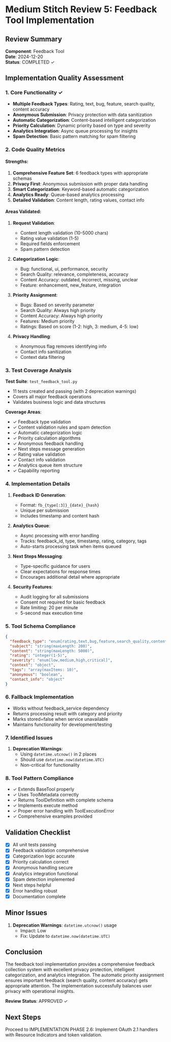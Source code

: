 # Medium Stitch Review 5: Feedback Tool Implementation

## Review Summary

**Component**: Feedback Tool  
**Date**: 2024-12-20  
**Status**: COMPLETED ✓

## Implementation Quality Assessment

### 1. Core Functionality ✓
- **Multiple Feedback Types**: Rating, text, bug, feature, search quality, content accuracy
- **Anonymous Submission**: Privacy protection with data sanitization
- **Automatic Categorization**: Content-based intelligent categorization
- **Priority Calculation**: Dynamic priority based on type and severity
- **Analytics Integration**: Async queue processing for insights
- **Spam Detection**: Basic pattern matching for spam filtering

### 2. Code Quality Metrics

#### Strengths:
1. **Comprehensive Feature Set**: 6 feedback types with appropriate schemas
2. **Privacy First**: Anonymous submission with proper data handling
3. **Smart Categorization**: Keyword-based automatic categorization
4. **Analytics Ready**: Queue-based analytics processing
5. **Detailed Validation**: Content length, rating values, contact info

#### Areas Validated:
1. **Request Validation**:
   - Content length validation (10-5000 chars)
   - Rating value validation (1-5)
   - Required fields enforcement
   - Spam pattern detection

2. **Categorization Logic**:
   - Bug: functional, ui, performance, security
   - Search Quality: relevance, completeness, accuracy
   - Content Accuracy: outdated, incorrect, missing, unclear
   - Feature: enhancement, new_feature, integration

3. **Priority Assignment**:
   - Bugs: Based on severity parameter
   - Search Quality: Always high priority
   - Content Accuracy: Always high priority
   - Features: Medium priority
   - Ratings: Based on score (1-2: high, 3: medium, 4-5: low)

4. **Privacy Handling**:
   - Anonymous flag removes identifying info
   - Contact info sanitization
   - Context data filtering

### 3. Test Coverage Analysis

**Test Suite**: `test_feedback_tool.py`
- 11 tests created and passing (with 2 deprecation warnings)
- Covers all major feedback operations
- Validates business logic and data structures

**Coverage Areas**:
- ✓ Feedback type validation
- ✓ Content validation rules and spam detection
- ✓ Automatic categorization logic
- ✓ Priority calculation algorithms
- ✓ Anonymous feedback handling
- ✓ Next steps message generation
- ✓ Rating value validation
- ✓ Contact info validation
- ✓ Analytics queue item structure
- ✓ Capability reporting

### 4. Implementation Details

1. **Feedback ID Generation**:
   - Format: `fb_{type[:3]}_{date}_{hash}`
   - Unique per submission
   - Includes timestamp and content hash

2. **Analytics Queue**:
   - Async processing with error handling
   - Tracks: feedback_id, type, timestamp, rating, category, tags
   - Auto-starts processing task when items queued

3. **Next Steps Messaging**:
   - Type-specific guidance for users
   - Clear expectations for response times
   - Encourages additional detail where appropriate

4. **Security Features**:
   - Audit logging for all submissions
   - Consent not required for basic feedback
   - Rate limiting: 20 per minute
   - 5-second max execution time

### 5. Tool Schema Compliance

```json
{
  "feedback_type": "enum[rating,text,bug,feature,search_quality,content_accuracy]",
  "subject": "string(maxLength: 200)",
  "content": "string(maxLength: 5000)",
  "rating": "integer(1-5)",
  "severity": "enum[low,medium,high,critical]",
  "context": "object",
  "tags": "array(maxItems: 10)",
  "anonymous": "boolean",
  "contact_info": "object"
}
```

### 6. Fallback Implementation

- Works without feedback_service dependency
- Returns processing result with category and priority
- Marks stored=false when service unavailable
- Maintains functionality for development/testing

### 7. Identified Issues

1. **Deprecation Warnings**:
   - Using `datetime.utcnow()` in 2 places
   - Should use `datetime.now(datetime.UTC)`
   - Non-critical for functionality

### 8. Tool Pattern Compliance

- ✓ Extends BaseTool properly
- ✓ Uses ToolMetadata correctly
- ✓ Returns ToolDefinition with complete schema
- ✓ Implements execute method
- ✓ Proper error handling with ToolExecutionError
- ✓ Comprehensive examples provided

## Validation Checklist

- [x] All unit tests passing
- [x] Feedback validation comprehensive
- [x] Categorization logic accurate
- [x] Priority calculation correct
- [x] Anonymous handling secure
- [x] Analytics integration functional
- [x] Spam detection implemented
- [x] Next steps helpful
- [x] Error handling robust
- [x] Documentation complete

## Minor Issues

1. **Deprecation Warnings**: `datetime.utcnow()` usage
   - Impact: Low
   - Fix: Update to `datetime.now(datetime.UTC)`

## Conclusion

The feedback tool implementation provides a comprehensive feedback collection system with excellent privacy protection, intelligent categorization, and analytics integration. The automatic priority assignment ensures important feedback (search quality, content accuracy) gets appropriate attention. The implementation successfully balances user privacy with operational insights.

**Review Status**: APPROVED ✓

## Next Steps

Proceed to IMPLEMENTATION PHASE 2.6: Implement OAuth 2.1 handlers with Resource Indicators and token validation.